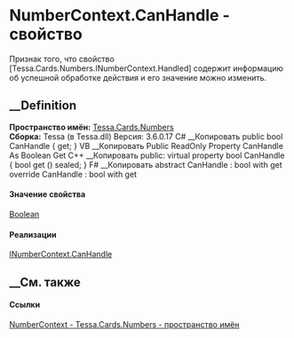 # NumberContext.CanHandle - свойство
Признак того, что свойство [Tessa.Cards.Numbers.INumberContext.Handled]
содержит информацию об успешной обработке действия и его значение можно
изменить.
## __Definition
 **Пространство имён:** [Tessa.Cards.Numbers](N_Tessa_Cards_Numbers.htm)  
 **Сборка:** Tessa (в Tessa.dll) Версия: 3.6.0.17
C# __Копировать
     public bool CanHandle { get; }
VB __Копировать
     Public ReadOnly Property CanHandle As Boolean
    	Get
C++ __Копировать
     public:
    virtual property bool CanHandle {
    	bool get () sealed;
    }
F# __Копировать
     abstract CanHandle : bool with get
    override CanHandle : bool with get
#### Значение свойства
[Boolean](https://learn.microsoft.com/dotnet/api/system.boolean)
#### Реализации
[INumberContext.CanHandle](P_Tessa_Cards_Numbers_INumberContext_CanHandle.htm)  
##  __См. также
#### Ссылки
[NumberContext - ](T_Tessa_Cards_Numbers_NumberContext.htm)
[Tessa.Cards.Numbers - пространство имён](N_Tessa_Cards_Numbers.htm)
